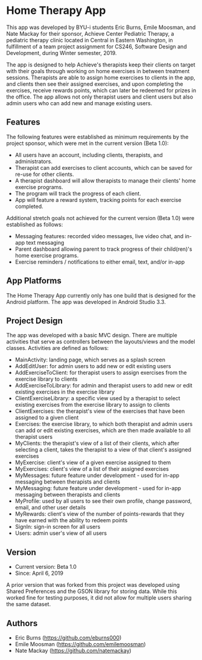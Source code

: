# Home Therapy App

This app was developed by BYU-i students Eric Burns, Emile Moosman, and Nate Mackay for their sponsor, Achieve Center Pediatric Therapy, a pediatric therapy clinic located in Central in Eastern Washington, in fulfillment of a team project assignment for CS246, Software Design and Development, during Winter semester, 2019.

The app is designed to help Achieve's therapists keep their clients on target with their goals through working on home exercises in between treatment sessions. Therapists are able to assign home exercises to clients in the app, and clients then see their assigned exercises, and upon completing the exercises, receive rewards points, which can later be redeemed for prizes in the office. The app allows not only therapist users and client users but also admin users who can add new and manage existing users.

## Features

The following features were established as minimum requirements by the project sponsor, which were met in the current version (Beta 1.0):

* All users have an account, including clients, therapists, and administrators.
* Therapist can add exercises to client accounts, which can be saved for re-use for other clients.
* A therapist dashboard will allow therapists to manage their clients' home exercise programs.
* The program will track the progress of each client.
* App will feature a reward system, tracking points for each exercise completed.

Additional stretch goals not achieved for the current version (Beta 1.0) were established as follows:

* Messaging features: recorded video messages, live video chat, and in-app text messaging
* Parent dashboard allowing parent to track progress of their child(ren)'s home exercise programs.
* Exercise reminders / notifications to either email, text, and/or in-app

## App Platforms

The Home Therapy App currently only has one build that is designed for the Android platform. The app was developed in Android Studio 3.3.

## Project Design

The app was developed with a basic MVC design. There are multiple activities that serve as controllers between the layouts/views and the model classes. Activities are defined as follows:

* MainActivity: landing page, which serves as a splash screen
* AddEditUser: for admin users to add new or edit existing users
* AddExerciseToClient: for therapist users to assign exercises from the exercise library to clients
* AddExerciseToLibrary: for admin and therapist users to add new or edit existing exercises in the exercise library
* ClientExerciseLibrary: a specific view used by a therapist to select existing exercises from the exercise library to assign to clients
* ClientExercises: the therapist's view of the exercises that have been assigned to a given client
* Exercises: the exercise library, to which both therapist and admin users can add or edit existing exercises, which are then made available to all therapist users
* MyClients: the therapist's view of a list of their clients, which after selecting a client, takes the therapist to a view of that client's assigned exercises
* MyExercise: client's view of a given exercise assigned to them
* MyExercises: client's view of a list of their assigned exercises
* MyMessages: future feature under development - used for in-app messaging between therapists and clients
* MyMessaging: future feature under development - used for in-app messaging between therapists and clients
* MyProfile: used by all users to see their own profile, change password, email, and other user details
* MyRewards: client's view of the number of points-rewards that they have earned with the ability to redeem points
* SignIn: sign-in screen for all users
* Users: admin user's view of all users

## Version

* Current version: Beta 1.0
* Since: April 6, 2019

A prior version that was forked from this project was developed using Shared Preferences and the GSON library for storing data. While this worked fine for testing purposes, it did not allow for multiple users sharing the same dataset.

## Authors

* Eric Burns (https://github.com/eburns000)
* Emile Moosman (https://github.com/emilemoosman)
* Nate Mackay (https://github.com/natemackay)




